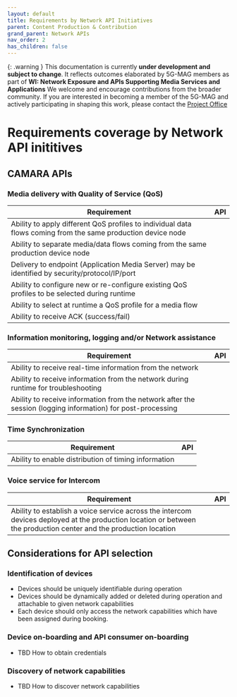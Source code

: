 ```yaml
---
layout: default
title: Requirements by Network API Initiatives
parent: Content Production & Contribution
grand_parent: Network APIs
nav_order: 2
has_children: false
---
```


{: .warning }
This documentation is currently **under development and subject to change**. It reflects outcomes elaborated by 5G-MAG members as part of **WI: Network Exposure and APIs Supporting Media Services and Applications**
We welcome and encourage contributions from the broader community. If you are interested in becoming a member of the 5G-MAG and actively participating in shaping this work, please contact the [Project Office](https://www.5g-mag.com/contact)

# Requirements coverage by Network API inititives

## CAMARA APIs

### Media delivery with Quality of Service (QoS)

 Requirement | API  
 -- | --
Ability to apply different QoS profiles to individual data flows coming from the same production device node | 
Ability to separate media/data flows coming from the same production device node | 
Delivery to endpoint (Application Media Server) may be identified by security/protocol/IP/port | 
Ability to configure new or re-configure existing QoS profiles to be selected during runtime  | 
Ability to select at runtime a QoS profile for a media flow | 
Ability to receive ACK (success/fail) | 

### Information monitoring, logging and/or Network assistance

 Requirement | API
 -- | --
Ability to receive real-time information from the network | 
Ability to receive information from the network during runtime for troubleshooting | 
Ability to receive information from the network after the session (logging information) for post-processing | 

### Time Synchronization

 Requirement | API  
 -- | --
Ability to enable distribution of timing information | 

### Voice service for Intercom

 Requirement | API 
 -- | --
Ability to establish a voice service across the intercom devices deployed at the production location or between the production center and the production location | 

## Considerations for API selection

### Identification of devices
  - Devices should be uniquely identifiable during operation
  - Devices should be dynamically added or deleted during operation and attachable to given network capabilities
  - Each device should only access the network capabilities which have been assigned during booking.

### Device on-boarding and API consumer on-boarding
- TBD How to obtain credentials

### Discovery of network capabilities
- TBD How to discover network capabilities
